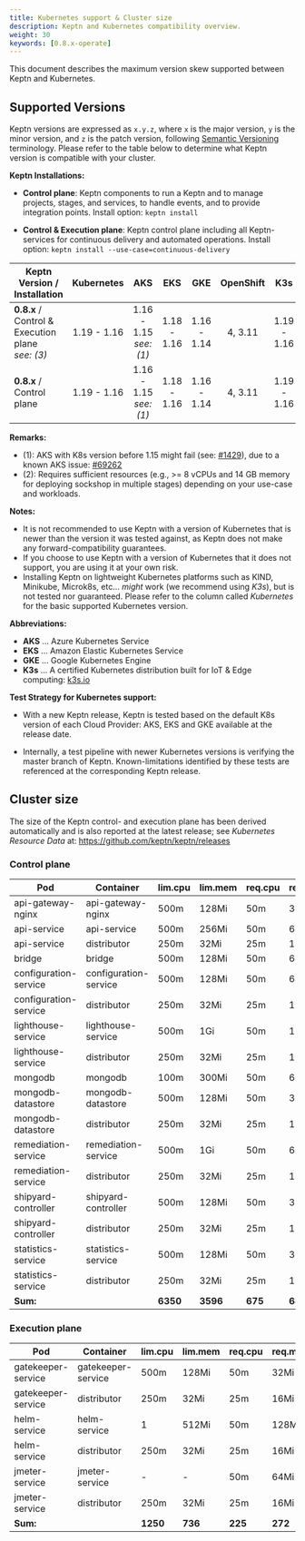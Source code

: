 ```yaml
---
title: Kubernetes support & Cluster size
description: Keptn and Kubernetes compatibility overview.
weight: 30
keywords: [0.8.x-operate]
---
```


This document describes the maximum version skew supported between Keptn and Kubernetes.

## Supported Versions

Keptn versions are expressed as `x.y.z`, where `x` is the major version, `y` is the minor version, and `z` is the patch version, following [Semantic Versioning](https://semver.org/spec/v2.0.0.html) terminology. Please refer to the table below to determine what Keptn version is compatible with your cluster.

**Keptn Installations:**

* **Control plane**: Keptn components to run a Keptn and to manage projects, stages, and services, to handle events, and to provide integration points. Install option: `keptn install`

* **Control & Execution plane**: Keptn control plane including all Keptn-services for continuous delivery and automated operations. Install option: `keptn install --use-case=continuous-delivery`

<!-- use https://www.tablesgenerator.com/markdown_tables# for editing -->

| Keptn Version /<br>Installation                           | Kubernetes  | AKS                       | EKS         | GKE           | OpenShift   | K3s         | Minishift               |
|-----------------------------------------------------------|:-----------:|:-------------------------:|:-----------:|:-------------:|:-----------:|:-----------:|:------------------------|
| **0.8.x** / <br>Control & Execution plane<br>*see: (3)*   | 1.19 - 1.16 | 1.16 - 1.15<br>*see: (1)* | 1.18 - 1.16 | 1.16 - 1.14   | 4, 3.11     | 1.19 - 1.16 | 1.34.2<br>(K8s: 1.11)   |
| **0.8.x** / <br>Control plane                             | 1.19 - 1.16 | 1.16 - 1.15<br>*see: (1)* | 1.18 - 1.16 | 1.16 - 1.14   | 4, 3.11     | 1.19 - 1.16 | 1.34.2<br>(K8s: 1.11)   |

**Remarks:**

* (1): AKS with K8s version before 1.15 might fail (see: [#1429](https://github.com/keptn/keptn/issues/1429)), due to a known AKS issue: [#69262](https://github.com/kubernetes/kubernetes/issues/69262)
* (2): Requires sufficient resources (e.g., >= 8 vCPUs and 14 GB memory for deploying sockshop in multiple stages) depending on your use-case and workloads.

**Notes:**

* It is not recommended to use Keptn with a version of Kubernetes that is newer than the version it was tested against, as Keptn does not make any forward-compatibility guarantees.
* If you choose to use Keptn with a version of Kubernetes that it does not support, you are using it at your own risk.
* Installing Keptn on lightweight Kubernetes platforms such as KIND, Minikube, Microk8s, etc... *might* work (we recommend using *K3s*), but is not tested nor guaranteed. Please refer to the column called *Kubernetes* for the basic supported Kubernetes version.

**Abbreviations:**

* **AKS** ... Azure Kubernetes Service
* **EKS** ... Amazon Elastic Kubernetes Service
* **GKE** ... Google Kubernetes Engine
* **K3s** ... A certified Kubernetes distribution built for IoT & Edge computing: [k3s.io](https://k3s.io/)

**Test Strategy for Kubernetes support:**

* With a new Keptn release, Keptn is tested based on the default K8s version of each Cloud Provider: AKS, EKS and GKE available at the release date.

* Internally, a test pipeline with newer Kubernetes versions is verifying the master branch of Keptn. Known-limitations identified by these tests are referenced at the corresponding Keptn release. 

## Cluster size

The size of the Keptn control- and execution plane has been derived automatically and is also reported at the latest release; see *Kubernetes Resource Data* at: https://github.com/keptn/keptn/releases

### Control plane

| Pod | Container | lim.cpu | lim.mem | req.cpu | req.mem |
|-----|-----------|---------|---------|---------|---------|
| api-gateway-nginx | api-gateway-nginx | 500m | 128Mi | 50m | 32Mi |
| api-service | api-service | 500m | 256Mi | 50m | 64Mi |
| api-service | distributor | 250m | 32Mi | 25m | 16Mi |
| bridge | bridge | 500m | 128Mi | 50m | 64Mi |
| configuration-service | configuration-service | 500m | 128Mi | 50m | 64Mi | 
| configuration-service | distributor | 250m | 32Mi | 25m | 16Mi |
| lighthouse-service | lighthouse-service | 500m | 1Gi | 50m | 128Mi |
| lighthouse-service | distributor | 250m | 32Mi | 25m | 16Mi |
| mongodb | mongodb | 100m | 300Mi | 50m | 64Mi |
| mongodb-datastore | mongodb-datastore | 500m | 128Mi | 50m | 32Mi |
| mongodb-datastore | distributor | 250m | 32Mi | 25m | 16Mi |
| remediation-service | remediation-service | 500m | 1Gi | 50m | 64Mi |
| remediation-service | distributor | 250m | 32Mi | 25m | 16Mi |
| shipyard-controller | shipyard-controller | 500m | 128Mi | 50m | 32Mi | 
| shipyard-controller | distributor | 250m | 32Mi | 25m | 16Mi | 
| statistics-service | statistics-service | 500m | 128Mi | 50m | 32Mi |
| statistics-service | distributor | 250m | 32Mi | 25m | 16Mi |
| **Sum:** | | **6350** | **3596** | **675** | **688** |

### Execution plane

| Pod | Container | lim.cpu | lim.mem | req.cpu | req.mem |
|-----|-----------|---------|---------|---------|---------|
| gatekeeper-service | gatekeeper-service | 500m | 128Mi | 50m | 32Mi |
| gatekeeper-service | distributor | 250m | 32Mi | 25m | 16Mi |
| helm-service | helm-service | 1 | 512Mi | 50m | 128Mi |
| helm-service | distributor | 250m | 32Mi | 25m | 16Mi |
| jmeter-service | jmeter-service | - | - | 50m | 64Mi |
| jmeter-service | distributor | 250m | 32Mi | 25m | 16Mi |
| **Sum:** | | **1250** | **736** | **225** | **272** |

